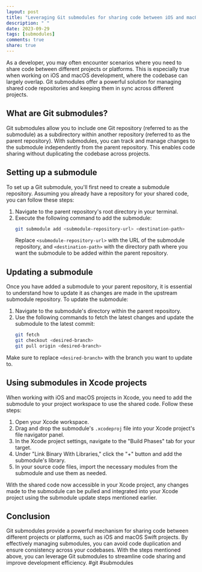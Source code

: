 ```yaml
---
layout: post
title: "Leveraging Git submodules for sharing code between iOS and macOS Swift projects"
description: " "
date: 2023-09-29
tags: [submodules]
comments: true
share: true
---
```


As a developer, you may often encounter scenarios where you need to share code between different projects or platforms. This is especially true when working on iOS and macOS development, where the codebase can largely overlap. Git submodules offer a powerful solution for managing shared code repositories and keeping them in sync across different projects.

## What are Git submodules?

Git submodules allow you to include one Git repository (referred to as the submodule) as a subdirectory within another repository (referred to as the parent repository). With submodules, you can track and manage changes to the submodule independently from the parent repository. This enables code sharing without duplicating the codebase across projects.

## Setting up a submodule

To set up a Git submodule, you'll first need to create a submodule repository. Assuming you already have a repository for your shared code, you can follow these steps:

1. Navigate to the parent repository's root directory in your terminal.
2. Execute the following command to add the submodule:
   ```bash
   git submodule add <submodule-repository-url> <destination-path>
   ```
   Replace `<submodule-repository-url>` with the URL of the submodule repository, and `<destination-path>` with the directory path where you want the submodule to be added within the parent repository.

## Updating a submodule

Once you have added a submodule to your parent repository, it is essential to understand how to update it as changes are made in the upstream submodule repository. To update the submodule:

1. Navigate to the submodule's directory within the parent repository.
2. Use the following commands to fetch the latest changes and update the submodule to the latest commit:
   ```bash
   git fetch
   git checkout <desired-branch>
   git pull origin <desired-branch>
   ```

Make sure to replace `<desired-branch>` with the branch you want to update to.

## Using submodules in Xcode projects

When working with iOS and macOS projects in Xcode, you need to add the submodule to your project workspace to use the shared code. Follow these steps:

1. Open your Xcode workspace.
2. Drag and drop the submodule's `.xcodeproj` file into your Xcode project's file navigator panel.
3. In the Xcode project settings, navigate to the "Build Phases" tab for your target.
4. Under "Link Binary With Libraries," click the "+" button and add the submodule's library.
5. In your source code files, import the necessary modules from the submodule and use them as needed.

With the shared code now accessible in your Xcode project, any changes made to the submodule can be pulled and integrated into your Xcode project using the submodule update steps mentioned earlier.

## Conclusion

Git submodules provide a powerful mechanism for sharing code between different projects or platforms, such as iOS and macOS Swift projects. By effectively managing submodules, you can avoid code duplication and ensure consistency across your codebases. With the steps mentioned above, you can leverage Git submodules to streamline code sharing and improve development efficiency. #git #submodules